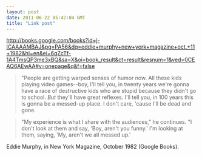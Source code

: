 ```yaml
---
layout: post
date: 2011-06-22 05:42:04 GMT
title: "Link post"
---
```

<http://books.google.com/books?id=j-ICAAAAMBAJ&pg=PA56&dq=eddie+murphy+new+york+magazine+oct.+11+1982&hl=en&ei=6qZcTf-1A4TmsQP3me3xBQ&sa=X&oi=book_result&ct=result&resnum=1&ved=0CEAQ6AEwAA#v=onepage&q&f=false>

> "People are getting warped senses of humor now.  All these kids playing video games--boy, I'll tell you, in twenty years we're gonna have a race of destructive kids who are stupid because they didn't go to school.  _But_ they'll have great reflexes.  I'll tell you, in 100 years this is gonna be a messed-up place.  I don't care, 'cause I'll be dead and gone.

> 

> "My experience is what I share with the audiences," he continues.  "I don't look at them and say, 'Boy, aren't you funny.'  I'm looking at them, saying, 'My, aren't we all messed up.'



Eddie Murphy, in New York Magazine, October 1982 (Google Books).
